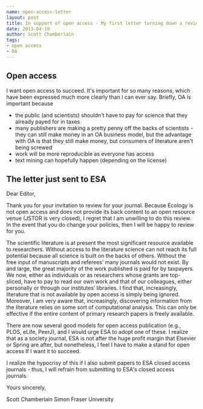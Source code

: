 ```yaml
---
name: open-access-letter
layout: post
title: In support of open access - My first letter turning down a review for OA
date: 2013-04-10
author: Scott Chamberlain
tags: 
- open access
- OA
---
```


## Open access 

I want open access to succeed. It's important for so many reasons, which have been expressed much more clearly than I can ever say. Briefly, OA is important because 

- the public (and scientists) shouldn't have to pay for science that they already payed for in taxes
- many publishers are making a pretty penny off the backs of scientists - they can still make money in an OA business model, but the advantage with OA is that they still make money, but consumers of literature aren't being screwed
- work will be more reproducible as everyone has access 
- text mining can hopefully happen (depending on the license)


## The letter just sent to ESA

Dear Editor,

Thank you for your invitation to review for your journal. Because Ecology is not open access and does not provide its back content to an open resource venue (JSTOR is very closed), I regret that I am unwilling to do this review.  In the event that you do change your policies, then I will be happy to review for you.

The scientific literature is at present the most significant resource available to researchers. Without access to the literature science can not reach its full potential because all science is built on the backs of others. Without the free input of manuscripts and referees’ many journals would not exist. By and large, the great majority of the work published is paid for by taxpayers. We now, either as individuals or as researchers whose grants are top-sliced, have to pay to read our own work and that of our colleagues, either personally or through our institutes’ libraries. I find that, increasingly, literature that is not available by open access is simply being ignored. Moreover, I am very aware that, increasingly, discovering information from the literature relies on some sort of computational analysis. This can only be effective if the entire content of primary research papers is freely available. 

There are now several good models for open access publication (e.g., PLOS, eLife, PeerJ), and I would urge ESA to adopt one of these. I realize that as a society journal, ESA is not after the huge profit margin that Elsevier or Spring are after, but nonetheless, I feel I have to make a stand for open access If I want it to succeed. 

I realize the hypocrisy of this if I also submit papers to ESA closed access journals - thus, I will refrain from submitting to ESA's closed access journals. 

Yours sincerely,

Scott Chamberlain
Simon Fraser University